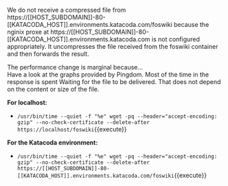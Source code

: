 
 We do not receive a compressed file from https://[[HOST_SUBDOMAIN]]-80-[[KATACODA_HOST]].environments.katacoda.com/foswiki because the nginix proxe at https://[[HOST_SUBDOMAIN]]-80-[[KATACODA_HOST]].environments.katacoda.com is not configured appropriately. It uncompresses the file received from the foswiki container and then forwards the result.

 The performance change is marginal because...<br />
 Have a look at the graphs provided by Pingdom. Most of the time in the response is spent Waiting for the file to be delivered. That does not depend on the content or size of the file.

**For localhost:**

* `/usr/bin/time --quiet -f "%e" wget -pq --header="accept-encoding: gzip" --no-check-certificate --delete-after https://localhost/foswiki`{{execute}}

**For the Katacoda environment:**

* `/usr/bin/time --quiet -f "%e" wget -pq --header="accept-encoding: gzip" --no-check-certificate --delete-after https://[[HOST_SUBDOMAIN]]-80-[[KATACODA_HOST]].environments.katacoda.com/foswiki`{{execute}}
